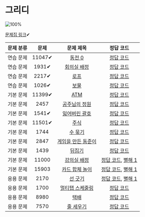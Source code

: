 # 그리디

![100%](https://progress-bar.dev/17/?scale=17&title=progress&width=500&color=babaca&suffix=/17)

[문제집 링크](https://www.acmicpc.net/workbook/view/7320)✔

| 문제 분류 | 문제 | 문제 제목 | 정답 코드 |
| :--: | :--: | :--: | :--: |
| 연습 문제 | 11047✔ | [동전 0](https://www.acmicpc.net/problem/11047) | [정답 코드](../0x11/solutions/11047.cpp) |
| 연습 문제 | 1931✔ | [회의실 배정](https://www.acmicpc.net/problem/1931) | [정답 코드](../0x11/solutions/1931.cpp) |
| 연습 문제 | 2217✔ | [로프](https://www.acmicpc.net/problem/2217) | [정답 코드](../0x11/solutions/2217.cpp) |
| 연습 문제 | 1026✔ | [보물](https://www.acmicpc.net/problem/1026) | [정답 코드](../0x11/solutions/1026.cpp) |
| 기본 문제 | 11399✔ | [ATM](https://www.acmicpc.net/problem/11399) | [정답 코드](../0x11/solutions/11399.cpp) |
| 기본 문제 | 2457 | [공주님의 정원](https://www.acmicpc.net/problem/2457) | [정답 코드](../0x11/solutions/2457.cpp) |
| 기본 문제 | 1541✔ | [잃어버린 괄호](https://www.acmicpc.net/problem/1541) | [정답 코드](../0x11/solutions/1541.cpp) |
| 기본 문제 | 11501✔ | [주식](https://www.acmicpc.net/problem/11501) | [정답 코드](../0x11/solutions/11501.cpp) |
| 기본 문제 | 1744 | [수 묶기](https://www.acmicpc.net/problem/1744) | [정답 코드](../0x11/solutions/1744.cpp) |
| 기본 문제 | 2847 | [게임을 만든 동준이](https://www.acmicpc.net/problem/2847) | [정답 코드](../0x11/solutions/2847.cpp) |
| 기본 문제 | 1439 | [뒤집기](https://www.acmicpc.net/problem/1439) | [정답 코드](../0x11/solutions/1439.cpp) |
| 기본 문제 | 11000 | [강의실 배정](https://www.acmicpc.net/problem/11000) | [정답 코드](../0x11/solutions/11000.cpp), [별해 1](../0x11/solutions/11000_1.cpp) |
| 기본 문제 | 15903 | [카드 합체 놀이](https://www.acmicpc.net/problem/15903) | [정답 코드](../0x11/solutions/15903.cpp), [별해 1](../0x11/solutions/15903_1.cpp) |
| 응용 문제 | 2170 | [선 긋기](https://www.acmicpc.net/problem/2170) | [정답 코드](../0x11/solutions/2170.cpp), [별해 1](../0x11/solutions/2170_1.cpp) |
| 응용 문제 | 1700 | [멀티탭 스케줄링](https://www.acmicpc.net/problem/1700) | [정답 코드](../0x11/solutions/1700.cpp) |
| 응용 문제 | 8980 | [택배](https://www.acmicpc.net/problem/8980) | [정답 코드](../0x11/solutions/8980.cpp) |
| 응용 문제 | 7570 | [줄 세우기](https://www.acmicpc.net/problem/7570) | [정답 코드](../0x11/solutions/7570.cpp) |
